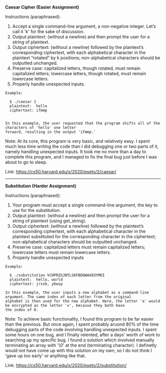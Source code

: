 **Caesar Cipher (Easier Assignment)**

Instructions (paraphrased): 
1. Accept a single command-line argument, a non-negative integer. Let’s call it 'k' for the sake of discussion. 
2. Output plaintext: (without a newline) and then prompt the user for a string of plaintext.
3. Output ciphertext: (without a newline) followed by the plaintext’s corresponding ciphertext, with each alphabetical character in the plaintext “rotated” by k positions; non-alphabetical characters should be outputted unchanged.
4. Preserve case: capitalized letters, though rotated, must remain capitalized letters; lowercase letters, though rotated, must remain lowercase letters.
5. Properly handle unexpected inputs.

```
Example: 

  $ ./caesar 1
  plaintext:  hello
  ciphertext: ifmmp
  

In this example, the user requested that the program shifts all of the characters of 'hello' one letter 
forward, resulting in the output 'ifmmp.'
```

Note: At its core, this program is very basic, and relatively easy. I spent much less time writing the code than I did debugging one or two parts of it, namely handling unexpected inputs. It took me no more than a day to complete this program, and I managed to fix the final bug just before I was about to go to sleep.

Link: https://cs50.harvard.edu/x/2020/psets/2/caesar/

*** 

**Substitution (Harder Assignment)**

Instructions (paraphrased): 
1. Your program must accept a single command-line argument, the key to use for the substitution.
2. Output plaintext: (without a newline) and then prompt the user for a string of plaintext (using get_string).
3. Output ciphertext: (without a newline) followed by the plaintext’s corresponding ciphertext, with each alphabetical character in the plaintext substituted for the corresponding character in the ciphertext; non-alphabetical characters should be outputted unchanged.
4. Preserve case: capitalized letters must remain capitalized letters; lowercase letters must remain lowercase letters.
5. Properly handle unexpected inputs

```
Example: 

  $ ./substitution VCHPRZGJNTLSKFBDQWAXEUYMOI
  plaintext:  hello, world
  ciphertext: jrssb, ybwsp
  
In this example, the user inputs a new alphabet as a command-line argument. The same index of each letter from the original 
alphabet is then used for the new alphabet. Here, the letter 'a' would be encrypted as the letter 'v', because they both have 
the index of 0.
````

Note: To achieve basic functionality, I found this program to be far easier than the previous. But once again, I spent probably aruond 80% of the time debugging parts of the code involving handling unexpected inputs. I spent some hours on one bug, and I finally relented, after a days' worth of work to searching up my specific bug. I found a solution which involved manually terminating an array with '\0' at the end (terminating character). I definetly would not have come up with this solution on my own, so I do not think I 'gave up too early' or anything like that.

Link: https://cs50.harvard.edu/x/2020/psets/2/substitution/
